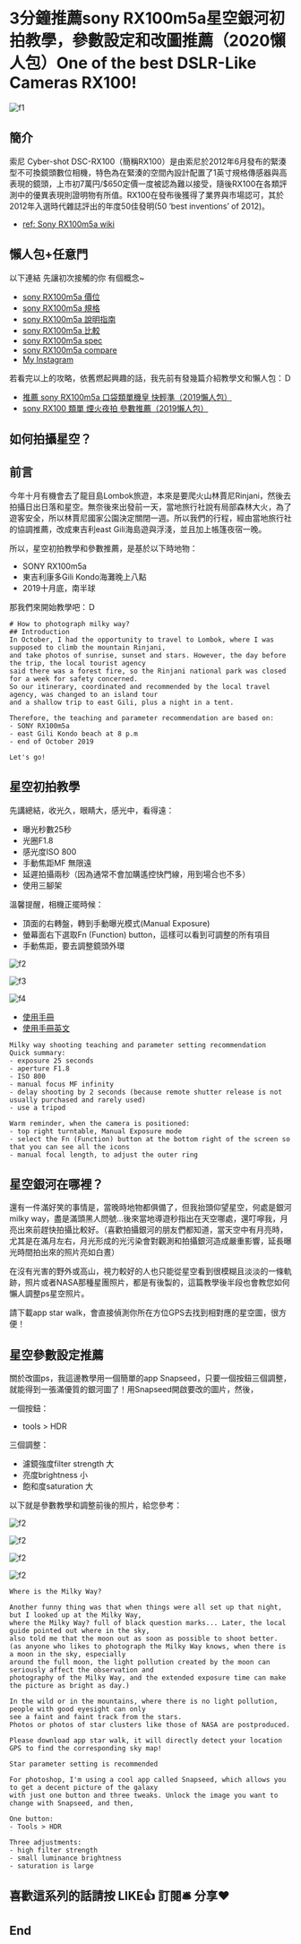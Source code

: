 # 3分鐘推薦sony RX100m5a星空銀河初拍教學，參數設定和改圖推薦（2020懶人包）One of the best DSLR-Like Cameras RX100!

![f1](https://github.com/HCH1/blog/blob/master/fig/star0.jpg)

## 簡介
索尼 Cyber-shot DSC-RX100（簡稱RX100）是由索尼於2012年6月發布的緊湊型不可換鏡頭數位相機，特色為在緊湊的空間內設計配置了1英寸規格傳感器與高表現的鏡頭，上市初7萬円/$650定價一度被認為難以接受，隨後RX100在各類評測中的優異表現則證明物有所值。RX100在發布後獲得了業界與市場認可，其於2012年入選時代雜誌評出的年度50佳發明(50 ‘best inventions’ of 2012)。
- [ref: Sony RX100m5a wiki](https://www.google.com.tw/search?source=hp&ei=JzIkXMrUB42y9QOcxZ6YAg&q=sony+RX100m5a+wiki)

## 懶人包+任意門
以下連結 先讓初次接觸的你 有個概念~
- [sony RX100m5a 價位](https://www.google.com.tw/search?source=hp&ei=JzIkXMrUB42y9QOcxZ6YAg&q=sony+RX100m5a+價位)
- [sony RX100m5a 規格](https://www.google.com.tw/search?source=hp&ei=JzIkXMrUB42y9QOcxZ6YAg&q=sony+RX100m5a+規格)
- [sony RX100m5a 說明指南](https://www.google.com.tw/search?source=hp&ei=JzIkXMrUB42y9QOcxZ6YAg&q=sony+RX100m5a+說明指南)
- [sony RX100m5a 比較](https://www.google.com.tw/search?source=hp&ei=JzIkXMrUB42y9QOcxZ6YAg&q=sony+RX100m5a+比較)
- [sony RX100m5a spec](https://www.google.com.tw/search?source=hp&ei=JzIkXMrUB42y9QOcxZ6YAg&q=sony+RX100m5a+spec)
- [sony RX100m5a compare](https://www.google.com.tw/search?source=hp&ei=JzIkXMrUB42y9QOcxZ6YAg&q=sony+RX100m5a+compare)
- [My Instagram](https://www.instagram.com/redbox111)

若看完以上的攻略，依舊燃起興趣的話，我先前有發幾篇介紹教學文和懶人包：Ｄ
- [推薦 sony RX100m5a 口袋類單機皇 快輕準（2019懶人包）](https://medium.com/@sean101/2019-推薦-sony-rx100m5a-口袋類單機皇-快-輕-準-88aad4bafc5f)
- [sony RX100 類單 煙火夜拍 參數推薦（2019懶人包）](https://medium.com/@sean101/2019-sony-rx100-%E9%A1%9E%E5%96%AE-%E7%85%99%E7%81%AB-%E5%A4%9C%E6%8B%8D-%E5%8F%83%E6%95%B8-%E6%8E%A8%E8%96%A6-%E6%87%B6%E4%BA%BA%E5%8C%85-1e8c2fe739de)

## 如何拍攝星空？
## 前言
今年十月有機會去了龍目島Lombok旅遊，本來是要爬火山林賈尼Rinjani，然後去拍攝日出日落和星空。無奈後來出發前一天，當地旅行社說有局部森林大火，為了遊客安全，所以林賈尼國家公園決定關閉一週。所以我們的行程，經由當地旅行社的協調推薦，改成東吉利east Gili海島遊與浮淺，並且加上帳篷夜宿一晚。

所以，星空初拍教學和參數推薦，是基於以下時地物：
- SONY RX100m5a
- 東吉利康多Gili Kondo海灘晚上八點
- 2019十月底，南半球

那我們來開始教學吧：Ｄ
```
# How to photograph milky way?
## Introduction
In October, I had the opportunity to travel to Lombok, where I was supposed to climb the mountain Rinjani, 
and take photos of sunrise, sunset and stars. However, the day before the trip, the local tourist agency 
said there was a forest fire, so the Rinjani national park was closed for a week for safety concerned. 
So our itinerary, coordinated and recommended by the local travel agency, was changed to an island tour 
and a shallow trip to east Gili, plus a night in a tent.

Therefore, the teaching and parameter recommendation are based on: 
- SONY RX100m5a
- east Gili Kondo beach at 8 p.m
- end of October 2019

Let's go!
```
## 星空初拍教學
先講總結，收光久，眼睛大，感光中，看得遠：
- 曝光秒數25秒
- 光圈F1.8
- 感光度ISO 800
- 手動焦距MF 無限遠
- 延遲拍攝兩秒（因為通常不會加購遙控快門線，用到場合也不多）
- 使用三腳架

溫馨提醒，相機正擺時候：
- 頂面的右轉盤，轉到手動曝光模式(Manual Exposure)
- 螢幕面右下選取Fn (Function) button，這樣可以看到可調整的所有項目
- 手動焦距，要去調整鏡頭外環

![f2](https://github.com/HCH1/blog/blob/master/fig/star1.png)

![f3](https://github.com/HCH1/blog/blob/master/fig/star2.png)

![f4](https://github.com/HCH1/blog/blob/master/fig/star3.png)

- [使用手冊](https://www.sony.com.tw/electronics/support/res/manuals/4742/56d332b44c7cdb443b8c109ee77d08d0/47427448M.pdf)
- [使用手冊英文](https://www.sony.com.sg/electronics/support/res/manuals/4742/4bde30778e0e222206a35ba1885eb619/47427441M.pdf)
```
Milky way shooting teaching and parameter setting recommendation
Quick summary:
- exposure 25 seconds
- aperture F1.8
- ISO 800
- manual focus MF infinity
- delay shooting by 2 seconds (because remote shutter release is not usually purchased and rarely used)
- use a tripod

Warm reminder, when the camera is positioned:
- top right turntable, Manual Exposure mode
- select the Fn (Function) button at the bottom right of the screen so that you can see all the icons
- manual focal length, to adjust the outer ring
```

## 星空銀河在哪裡？
還有一件滿好笑的事情是，當晚時地物都俱備了，但我抬頭仰望星空，何處是銀河milky way，盡是滿頭黑人問號...後來當地導遊秒指出在天空哪處，還叮嚀我，月亮出來前趕快拍攝比較好。（喜歡拍攝銀河的朋友們都知道，當天空中有月亮時，尤其是在滿月左右，月光形成的光污染會對觀測和拍攝銀河造成嚴重影響，延長曝光時間拍出來的照片亮如白晝）

在沒有光害的野外或高山，視力較好的人也只能從星空看到很模糊且淡淡的一條軌跡，照片或者NASA那種星團照片，都是有後製的，這篇教學後半段也會教您如何懶人調整ps星空照片。

請下載app star walk，會直接偵測你所在方位GPS去找到相對應的星空圖，很方便！

## 星空參數設定推薦

關於改圖ps，我這邊教學用一個簡單的app Snapseed，只要一個按鈕三個調整，就能得到一張滿優質的銀河圖了！用Snapseed開啟要改的圖片，然後，

一個按鈕：
- tools > HDR

三個調整：
- 濾鏡強度filter strength 大
- 亮度brightness 小
- 飽和度saturation 大

以下就是參數教學和調整前後的照片，給您參考：

![f2](https://github.com/HCH1/blog/blob/master/fig/star4.png)

![f2](https://github.com/HCH1/blog/blob/master/fig/star5.png)

![f2](https://github.com/HCH1/blog/blob/master/fig/star6.png)

![f2](https://github.com/HCH1/blog/blob/master/fig/star7.png)
```
Where is the Milky Way?

Another funny thing was that when things were all set up that night, but I looked up at the Milky Way, 
where the Milky Way? full of black question marks... Later, the local guide pointed out where in the sky, 
also told me that the moon out as soon as possible to shoot better. 
(as anyone who likes to photograph the Milky Way knows, when there is a moon in the sky, especially 
around the full moon, the light pollution created by the moon can seriously affect the observation and 
photography of the Milky Way, and the extended exposure time can make the picture as bright as day.)

In the wild or in the mountains, where there is no light pollution, people with good eyesight can only 
see a faint and faint track from the stars. 
Photos or photos of star clusters like those of NASA are postproduced.

Please download app star walk, it will directly detect your location GPS to find the corresponding sky map!

Star parameter setting is recommended

For photoshop, I'm using a cool app called Snapseed, which allows you to get a decent picture of the galaxy 
with just one button and three tweaks. Unlock the image you want to change with Snapseed, and then,

One button:
- Tools > HDR

Three adjustments:
- high filter strength
- small luminance brightness
- saturation is large
```

## 喜歡這系列的話請按 LIKE👍 訂閱🛎 分享❤️

## End
